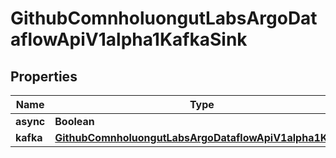 

# GithubComnholuongutLabsArgoDataflowApiV1alpha1KafkaSink


## Properties

Name | Type | Description | Notes
------------ | ------------- | ------------- | -------------
**async** | **Boolean** |  |  [optional]
**kafka** | [**GithubComnholuongutLabsArgoDataflowApiV1alpha1Kafka**](GithubComnholuongutLabsArgoDataflowApiV1alpha1Kafka.md) |  |  [optional]



